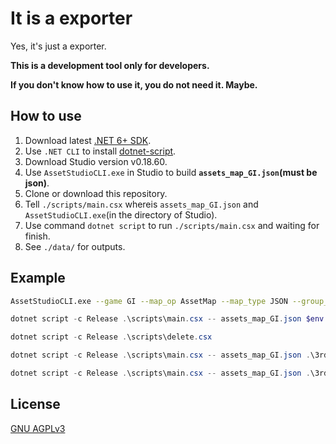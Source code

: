 # It is a exporter

Yes, it's just a exporter.

**This is a development tool only for developers.**

**If you don't know how to use it, you do not need it. Maybe.**

## How to use

1. Download latest [.NET 6+ SDK](https://dotnet.microsoft.com/en-us/download).
2. Use `.NET CLI` to install [dotnet-script](https://github.com/filipw/dotnet-script).
3. Download Studio version v0.18.60.
4. Use `AssetStudioCLI.exe` in Studio to build **`assets_map_GI.json`(must be json)**.
5. Clone or download this repository.
6. Tell `./scripts/main.csx` whereis `assets_map_GI.json` and `AssetStudioCLI.exe`(in the directory of Studio).
7. Use command `dotnet script` to run `./scripts/main.csx` and waiting for finish.
8. See `./data/` for outputs.

## Example

```bash
AssetStudioCLI.exe --game GI --map_op AssetMap --map_type JSON --group_assets_type ByType --no_asset_bundle --no_index_object "Input Directory" "Output Directory"
```

```powershell
dotnet script -c Release .\scripts\main.csx -- assets_map_GI.json $env:Studio
```

```powershell
dotnet script -c Release .\scripts\delete.csx
```

```powershell
dotnet script -c Release .\scripts\main.csx -- assets_map_GI.json .\3rd\studio\AssetStudioCLI.exe && dotnet script -c Release .\scripts\delete.csx
```

```powershell
dotnet script -c Release .\scripts\main.csx -- assets_map_GI.json .\3rd\studio\AssetStudioCLI.exe && dotnet script -c Release .\scripts\delete.csx && dotnet script -c Release .\scripts\CreateTileMetaJSON.csx
```

## License

[GNU AGPLv3](LICENSE.txt)
